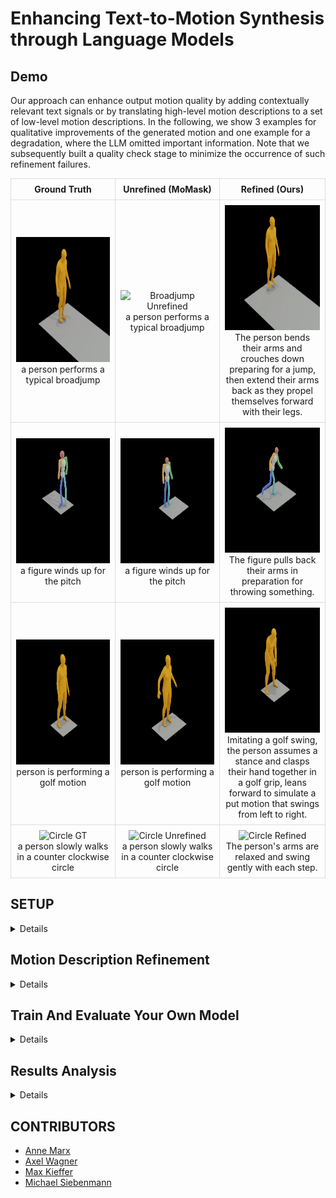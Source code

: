 # Enhancing Text-to-Motion Synthesis through Language Models

## Demo
Our approach can enhance output motion quality by adding contextually relevant text signals or by translating high-level motion descriptions to a set of low-level motion descriptions.
In the following, we show 3 examples for qualitative improvements of the generated motion and one example for a degradation, where the LLM omitted important information.
Note that we subsequently built a quality check stage to minimize the occurrence of such refinement failures.

<table style="width: 100%; border-collapse: collapse;">
  <tr>
    <th style="border: 1px solid #ddd; padding: 8px; text-align: center; vertical-align: middle;">Ground Truth</th>
    <th style="border: 1px solid #ddd; padding: 8px; text-align: center; vertical-align: middle;">Unrefined (MoMask)</th>
    <th style="border: 1px solid #ddd; padding: 8px; text-align: center; vertical-align: middle;">Refined (Ours)</th>
  </tr>
  <tr>
    <td style="border: 1px solid #ddd; padding: 8px; text-align: center; vertical-align: middle;">
      <img src="./media/broadjump_GT.gif" width="200" height="200" alt="Broadjump GT" />
      <p style="max-width: 300px; margin: auto; word-wrap: break-word;">a person performs a typical broadjump</p>
    </td>
    <td style="border: 1px solid #ddd; padding: 8px; text-align: center; vertical-align: middle;">
      <img src="./media/broadjump_unrefined.gif" width="200" height="200" alt="Broadjump Unrefined" />
      <p style="max-width: 300px; margin: auto; word-wrap: break-word;">a person performs a typical broadjump</p>
    </td>
    <td style="border: 1px solid #ddd; padding: 8px; text-align: center; vertical-align: middle;">
      <img src="./media/broadjump_refined.gif" width="200" height="200" alt="Broadjump Refined" />
      <p style="max-width: 300px; margin: auto; word-wrap: break-word;">The person bends their arms and crouches down preparing for a jump, then extend their arms back as they propel themselves forward with their legs.</p>
    </td>
  </tr>
  <tr>
    <td style="border: 1px solid #ddd; padding: 8px; text-align: center; vertical-align: middle;">
      <img src="./media/pitch_GT.gif" width="200" height="200" alt="Pitch GT" />
      <p style="max-width: 300px; margin: auto; word-wrap: break-word;">a figure winds up for the pitch</p>
    </td>
    <td style="border: 1px solid #ddd; padding: 8px; text-align: center; vertical-align: middle;">
      <img src="./media/pitch_unrefined.gif" width="200" height="200" alt="Pitch Unrefined" />
      <p style="max-width: 300px; margin: auto; word-wrap: break-word;">a figure winds up for the pitch</p>
    </td>
    <td style="border: 1px solid #ddd; padding: 8px; text-align: center; vertical-align: middle;">
      <img src="./media/pitch_refined.gif" width="200" height="200" alt="Pitch Refined" />
      <p style="max-width: 300px; margin: auto; word-wrap: break-word;">The figure pulls back their arms in preparation for throwing something.</p>
    </td>
  </tr>
  <tr>
    <td style="border: 1px solid #ddd; padding: 8px; text-align: center; vertical-align: middle;">
      <img src="./media/golf_GT.gif" width="200" height="200" alt="Golf GT" />
      <p style="max-width: 300px; margin: auto; word-wrap: break-word;">person is performing a golf motion</p>
    </td>
    <td style="border: 1px solid #ddd; padding: 8px; text-align: center; vertical-align: middle;">
      <img src="./media/golf_unrefined.gif" width="200" height="200" alt="Golf Unrefined" />
      <p style="max-width: 300px; margin: auto; word-wrap: break-word;">person is performing a golf motion</p>
    </td>
    <td style="border: 1px solid #ddd; padding: 8px; text-align: center; vertical-align: middle;">
      <img src="./media/golf_refined.gif" width="200" height="200" alt="Golf Refined" />
      <p style="max-width: 300px; margin: auto; word-wrap: break-word;">Imitating a golf swing, the person assumes a stance and clasps their hand together in a golf grip, leans forward to simulate a put motion that swings from left to right.</p>
    </td>
  </tr>
  <tr>
    <td style="border: 1px solid #ddd; padding: 8px; text-align: center; vertical-align: middle;">
      <img src="./media/circle_GT.gif" width="200" height="200" alt="Circle GT" />
      <p style="max-width: 300px; margin: auto; word-wrap: break-word;">a person slowly walks in a counter clockwise circle</p>
    </td>
    <td style="border: 1px solid #ddd; padding: 8px; text-align: center; vertical-align: middle;">
      <img src="./media/circle_unrefined.gif" width="200" height="200" alt="Circle Unrefined" />
      <p style="max-width: 300px; margin: auto; word-wrap: break-word;">a person slowly walks in a counter clockwise circle</p>
    </td>
    <td style="border: 1px solid #ddd; padding: 8px; text-align: center; vertical-align: middle;">
      <img src="./media/circle_refined.gif" width="200" height="200" alt="Circle Refined" />
      <p style="max-width: 300px; margin: auto; word-wrap: break-word;">The person's arms are relaxed and swing gently with each step.</p>
    </td>
  </tr>
</table>


## SETUP

<details>

### Clone Repo

This repo relies on submodules ([MoMask](https://github.com/EricGuo5513/momask-codes)). Pull the whole repo with
```
git clone --recurse-submodules https://github.com/mkiefferus/DigitalHumans
```
External repos are found in the folder `external_repos`

### Setup MoMask Repo
<details>

*Disclaimer*: this section is the original setup-section from [MoMask](https://github.com/EricGuo5513/momask-codes). Please follow the link for further details.

### 1. Conda Environment
```
conda env create -f environment.yml
conda activate momask
pip install git+https://github.com/openai/CLIP.git
```
We test our code on Python 3.7.13 and PyTorch 1.7.1

#### Alternative: Pip Installation
<details>
We provide an alternative pip installation in case you encounter difficulties setting up the conda environment.

```
pip install -r requirements.txt
```
We test this installation on Python 3.10

</details>

### 2. Models and Dependencies

#### Download Pre-trained Models
```
bash prepare/download_models.sh
```

#### Download Evaluation Models and Gloves
For evaluation only.
```
bash prepare/download_evaluator.sh
bash prepare/download_glove.sh
```

#### Troubleshooting
To address the download error related to gdown: "Cannot retrieve the public link of the file. You may need to change the permission to 'Anyone with the link', or have had many accesses". A potential solution is to run `pip install --upgrade --no-cache-dir gdown`, as suggested on https://github.com/wkentaro/gdown/issues/43. This should help resolve the issue.

#### (Optional) Download Manually
Visit [[Google Drive]](https://drive.google.com/drive/folders/1b3GnAbERH8jAoO5mdWgZhyxHB73n23sK?usp=drive_link) to download the models and evaluators mannually.

### 3. Get Data

You have two options here:
* **Skip getting data**, if you just want to generate motions using *own* descriptions.
* **Get full data**, if you want to *re-train* and *evaluate* the model.
* *(if eligible)* refined texts can be shared upon request

**(a). Full data (text + motion)**

**HumanML3D** - Follow the instruction in [HumanML3D](https://github.com/EricGuo5513/HumanML3D.git), then copy the result dataset to our repository:
```
cp -r ../HumanML3D/HumanML3D ./dataset/HumanML3D
```

*NOTE* the dataset folder is located in `external_repos/momask-codes/dataset`. 

**KIT**-Download from [HumanML3D](https://github.com/EricGuo5513/HumanML3D.git), then place result in `./dataset/KIT-ML`

</details>


### Setup Environment
Make sure to properly setup a separate environment with the `requirements.txt` file.
In case of any problems, these are the most important packages:
- spacy
- torch
- tqdm
- openai

Furthermore, you will need to download the ```en_core_web_sm``` model:
```
python -m spacy download en_core_web_sm
```

### Setup API Token

This project relies on LLMs for text refinement. Accessing these LLMs is done via the OpenAI client. When working with local language models, skip this part. 

When working with OpenAI models (GPT3.5-turbo, GPT4o, ...):
Please create an OPENAI API Token and export it as a global variable to your system. ```OPENAI_API_KEY = ".."```
Follow the instructions given in _"Step 2 - Set up your API key for all projects (recommended)"_ in the [OpenAI API Documentation](https://platform.openai.com/docs/quickstart?context=python) to configure your OpenAI API access.

</details>


## Motion Description Refinement

<details>

*Remember to switch to our environment for text refinement*

Use the `text_enhance.py` script to refine motion descriptions. This script provides 3 options:
1. Simple quality control
    ```
    python text_enhance.py --quality_control_only --system_prompt path/to/system/prompt -r
    ```
2. Prompt enhancement by similarity search in original dataset (see report)
    ```
    python text_enhance.py --prompt_adaptation --system_prompt path/to/system/prompt -r
    ```
3. Text refinement using LLMs
    ```
    python text_enhance.py -pa -sp path/to/system/prompt -r 
    ```

#### Additional Useful Flags

* `-v` : verbose
* `-s` : early stopping - stop refinement after x steps for testing purposes

Text Refinement
* `--continue_previous path/to/previous/folder` : continue refinement in folder
* `--refine_all_samples` : refine whole dataset, not only test-set (default)
* `--use_example path/to/example/json` : add additional context with assistant and user prompt
* `--use_cross_sample_information` : treat sample text file as one motion (ignores batch size)
* `--use_llama` : use llama instead of GPT3.5-turbo (default). Requires to also provide `--llama_key <key>`
* `--batch_size` : use file batching to speed up refinement (not recommended, leads to less detailed information and more inconsistency)

Quality control
* `-r` or `-d` : replace with original or delete refined files if they do not meet the quality control

</details>

## Train And Evaluate Your Own Model

<details>

*Remember to switch to the MoMask environment for training*

Use the `t2m_train_eval.py` script to manage the evaluation and training of different text-to-motion models. The script provides various options for training specific models, resuming training, and evaluating models.

1. Train Masked Transformer Model end-to-end
    ```
    python t2m_train_eval.py --train_mask --texts_folder_name path/to/texts/folder
    ```
2. Train Residual Transformer Model end-to-end
    ```
    python t2m_train_eval.py --train_res --texts_folder_name path/to/texts/folder
    ```
3. Evaluate All Metrics
    ```
    python t2m_train_eval.py --eval_all_metrics --texts_folder_name path/to/texts/folder
    ```
4. Evaluate Single Samples
    ```
    python t2m_train_eval.py --eval_single_samples --texts_folder_name path/to/texts/folder
    ```

### Additional Useful Flags

* `-v`, `--verbose` : Output information to the console (True) or the logfile (False).
* `-r`, `--resume_training` : Resume training that was stopped before.
* `--res_name` : Specify the Residual Transformer model to evaluate. Defaults to the original MoMask model.
* `--mask_name` : Specify the Masked Transformer model to evaluate. Defaults to the original MoMask model.

</details>

## Results Analysis

<details>

*Remember to switch to our environment for results analysis*

This repo also provides analysis scripts for post-processing under `result_analysis`. 

*Disclaimer* These scripts are not part of the original pipeline and were used to identify trends to further optimise the text refinement and training. They are guidelines and are no final products.

### BART Classifier

`BART_text_classifier.ipynb` leverages the [bart-large-mnli](https://huggingface.co/facebook/bart-large-mnli) model for zero-shot-classification. 

The `candidate_labels` variable holds a list with labels. The default confidence threshold is set to `THRESHOLD = 0.87`

Provide the link to the text samples folder unter `test_txt_path`. 

This is a multiclass classifier. It will label the data with the provided labels.

This script has the option to output the results to text files for further processing.



### Key-word Classifier

`filter_test_dataset.ipynb` filters test data based on keywords rather than using a classifier to label the test data. It currently tries to identify high level motion descriptions but also contains extensions to identify emotions, adjectives and limbs.

Adjust the `PROJECT_ROO_DIR` and the path variables.

This script has the option to output the results to text files for further processing.


### Semantic Analysis

Refined texts produced by LLMs often include semantic errors (hallucinated information, removal of relevant information). `semantic_check.py` aims to find these mistakes and filter them out.

An LLM (default: llama3) is fed the original motion description and the refined description and asked if the texts are roughly equivalent.

Use 
```
python result_analysis/semantic_check.py --data path/to/texts/folder -r
```

#### Additional Useful Flags

* `--model` : define model to be used (supports 'llama3' and 'gpt-3.5-turbo')
* `-r` : replace faulty prompt refinements with original texts
* `-v` : verbose

### Score Trend Analysis

`single_sample_score_analysis.ipynb` compares the performance of the original text files vs the performance of the refined text files.

It also shows the top 10 improved motion descriptions and the top 10 degradations with respect to the original data.

Adjust the `original` and `altered` variables, providing the paths to the two datasets respectively. 

</details>



## CONTRIBUTORS
- [Anne Marx](https://github.com/An-nay-marks)
- [Axel Wagner](https://github.com/Axel2017)
- [Max Kieffer](https://github.com/mkiefferus)
- [Michael Siebenmann](https://github.com/TheSiebi)
